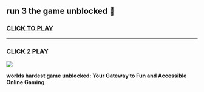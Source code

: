 
## run 3 the game unblocked 👋
<h3>
<a href="https://premium.freeplayer.one?title=run_3_the_game_unblocked&ref=13F">CLICK TO PLAY</a></h3>
<hr>

<h3>
<a href="https://premium.freeplayer.one?title=run_3_the_game_unblocked&ref=13F">CLICK 2 PLAY</a>
  
</h3>

<a href="https://premium.freeplayer.one?title=run_3_the_game_unblocked&ref=12F/"><img src="https://clearcache.store/games.png"></a>


**worlds hardest game unblocked: Your Gateway to Fun and Accessible Online Gaming**
